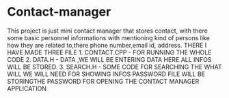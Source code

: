 # Contact-manager
This project is just mini contact manager that stores contact, with there some basic personnel informations with mentioning kind of persons like how they are related to,there phone number,email id, address.
THERE I HAVE MADE THREE FILE 1. CONTACT.CPP - FOR RUNNING THE WHOLE CODE  2. DATA.H - DATA ,WE WILL BE ENTERING DATA HERE ALL INFOS WILL BE STORED.  3. SEARCH.H - SOME CODE FOR SEARCHING THE WHAT WILL WE WILL NEED FOR SHOWING INFOS
PASSWORD FILE WILL BE STORINGTHE PASSWORD FOR OPENING THE CONTACT MANAGER APPLICATION
